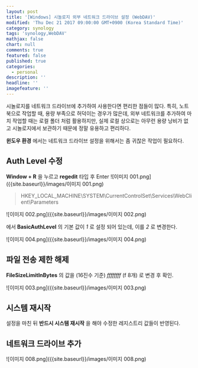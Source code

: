 ```yaml
---
layout: post
title: '[Windows] 시놀로지 외부 네트워크 드라이브 설정 (WebDAV)'
modified: 'Thu Dec 21 2017 09:00:00 GMT+0900 (Korea Standard Time)'
category: synology
tags: 'synology,WebDAV'
mathjax: false
chart: null
comments: true
featured: false
published: true
categories:
  - personal
description: ''
headline: ''
imagefeature: ''
---
```

시놀로지를 네트워크 드라이브에 추가하여 사용한다면 편리한 점들이 많다.
특히, 노트북으로 작업할 때, 용량 부족으로 허덕이는 경우가 많은데,
외부 네트워크를 추가하여 마치 작업할 때는 로컬 폴더 처럼 활용하지만,
실제 로컬 상으로는 아무런 용량 낭비가 없고 시놀로지에서 보관하기 때문에 정말 유용하고 편리하다.

**윈도우 환경** 에서는 네트워크 드라이브 설정을 위해서는 좀 귀찮은 작업이 필요하다.

## Auth Level 수정
**Window + R** 을 누르고 **regedit** 타입 후 Enter
![이미지 001.png]({{site.baseurl}}/images/이미지 001.png)

> HKEY_LOCAL_MACHINE\SYSTEM\CurrentControlSet\Services\WebClient\Parameters

![이미지 002.png]({{site.baseurl}}/images/이미지 002.png)


에서 **BasicAuthLevel** 의 기본 값이 *1* 로 설정 되어 있는데, 이를 *2* 로 변경한다.

![이미지 004.png]({{site.baseurl}}/images/이미지 004.png)


## 파일 전송 제한 해제
**FileSizeLimitInBytes** 의 값을 (16진수 기준) *ffffffff* (f 8개) 로 변경 후 확인.

![이미지 003.png]({{site.baseurl}}/images/이미지 003.png)


## 시스템 재시작
설정을 마친 뒤 **반드시 시스템 재시작** 을 해야 수정한 레지스트리 값들이 반영된다.

## 네트워크 드라이브 추가

![이미지 008.png]({{site.baseurl}}/images/이미지 008.png)

